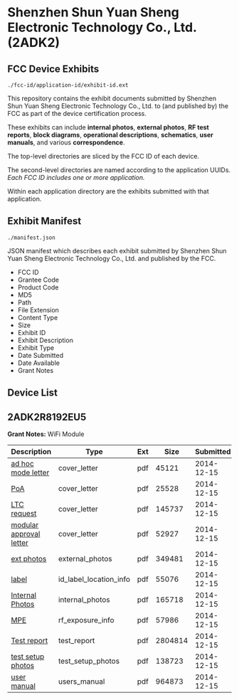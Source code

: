 # Shenzhen Shun Yuan Sheng Electronic Technology Co., Ltd. (2ADK2)
## FCC Device Exhibits

```
./fcc-id/application-id/exhibit-id.ext
```

This repository contains the exhibit documents submitted by Shenzhen Shun Yuan Sheng Electronic Technology Co., Ltd. to (and published by) the FCC as part of the device certification process.

These exhibits can include **internal photos**, **external photos**, **RF test reports**, **block diagrams**, **operational descriptions**, **schematics**, **user manuals**, and various **correspondence**.

The top-level directories are sliced by the FCC ID of each device.

The second-level directories are named according to the application UUIDs. *Each FCC ID includes one or more application.*

Within each application directory are the exhibits submitted with that application. 

## Exhibit Manifest

```
./manifest.json
```

JSON manifest which describes each exhibit submitted by Shenzhen Shun Yuan Sheng Electronic Technology Co., Ltd. and published by the FCC.

- FCC ID
- Grantee Code
- Product Code
- MD5
- Path
- File Extension
- Content Type
- Size
- Exhibit ID
- Exhibit Description
- Exhibit Type
- Date Submitted
- Date Available
- Grant Notes

## Device List
## 2ADK2R8192EU5
**Grant Notes:** WiFi Module

| Description | Type | Ext | Size | Submitted | Available |
| ----------- | ---- | --- | ---- | --------- | --------- |
| [ad hoc mode letter](2ADK2R8192EU5/499843dd849dccfd133eb11bd4fd6912/2472994.pdf) | cover_letter | pdf | 45121 | 2014-12-15 | 2014-12-16 |
| [PoA](2ADK2R8192EU5/499843dd849dccfd133eb11bd4fd6912/2472995.pdf) | cover_letter | pdf | 25528 | 2014-12-15 | 2014-12-16 |
| [LTC request](2ADK2R8192EU5/499843dd849dccfd133eb11bd4fd6912/2472996.pdf) | cover_letter | pdf | 145737 | 2014-12-15 | 2014-12-16 |
| [modular approval letter](2ADK2R8192EU5/499843dd849dccfd133eb11bd4fd6912/2473001.pdf) | cover_letter | pdf | 52927 | 2014-12-15 | 2014-12-16 |
| [ext photos](2ADK2R8192EU5/499843dd849dccfd133eb11bd4fd6912/2472997.pdf) | external_photos | pdf | 349481 | 2014-12-15 | 2014-12-16 |
| [label](2ADK2R8192EU5/499843dd849dccfd133eb11bd4fd6912/2473000.pdf) | id_label_location_info | pdf | 55076 | 2014-12-15 | 2014-12-16 |
| [Internal Photos](2ADK2R8192EU5/499843dd849dccfd133eb11bd4fd6912/2472999.pdf) | internal_photos | pdf | 165718 | 2014-12-15 | 2014-12-16 |
| [MPE](2ADK2R8192EU5/499843dd849dccfd133eb11bd4fd6912/2473002.pdf) | rf_exposure_info | pdf | 57986 | 2014-12-15 | 2014-12-16 |
| [Test report](2ADK2R8192EU5/499843dd849dccfd133eb11bd4fd6912/2472998.pdf) | test_report | pdf | 2804814 | 2014-12-15 | 2014-12-16 |
| [test setup photos](2ADK2R8192EU5/499843dd849dccfd133eb11bd4fd6912/2473003.pdf) | test_setup_photos | pdf | 138723 | 2014-12-15 | 2014-12-16 |
| [user manual](2ADK2R8192EU5/499843dd849dccfd133eb11bd4fd6912/2473004.pdf) | users_manual | pdf | 964873 | 2014-12-15 | 2014-12-16 |
